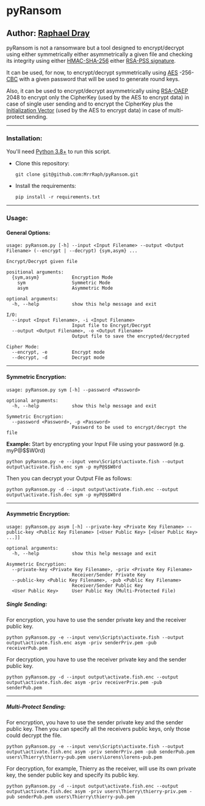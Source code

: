 # pyRansom
## Author: [Raphael Dray](https://www.linkedin.com/in/raphaeldray/)
pyRansom is not a ransomware but a tool designed to encrypt/decrypt 
using either symmetrically either asymmetrically a given file and checking
its integrity using either [HMAC-SHA-256](https://fr.wikipedia.org/wiki/HMAC) 
either [RSA-PSS signature](https://en.wikipedia.org/wiki/Probabilistic_signature_scheme).

It can be used, for now, to encrypt/decrypt symmetrically using 
[AES](https://fr.wikipedia.org/wiki/Advanced_Encryption_Standard)
-256-[CBC](https://en.wikipedia.org/wiki/Block_cipher_mode_of_operation#Cipher_block_chaining_(CBC))
with a given password that will be used to generate round keys.

Also, it can be used to encrypt/decrypt asymmetrically using 
[RSA-OAEP](https://fr.wikipedia.org/wiki/Optimal_Asymmetric_Encryption_Padding) 2048
to encrypt only the CipherKey (used by the AES to encrypt data)
in case of single user sending and to encrypt the CipherKey plus 
the 
[Initialization Vector](https://en.wikipedia.org/wiki/Initialization_vector#:~:text=In%20cryptography%2C%20an%20initialization%20vector,to%20be%20unpredictable%20or%20unique.) 
(used by the AES to encrypt data) in case
of multi-protect sending.

---
### Installation:
You'll need [Python 3.8+](https://www.python.org/downloads/) to run this script.
* Clone this repository:
    ```shell
    git clone git@github.com:MrrRaph/pyRansom.git
    ```
* Install the requirements:
    ```shell
    pip install -r requirements.txt
    ```

---
### Usage:
#### General Options:
```
usage: pyRansom.py [-h] --input <Input Filename> --output <Output Filename> (--encrypt | --decrypt) {sym,asym} ...

Encrypt/Decrypt given file

positional arguments:
  {sym,asym}            Encryption Mode
    sym                 Symmetric Mode
    asym                Asymmetric Mode

optional arguments:
  -h, --help            show this help message and exit

I/O:
  --input <Input Filename>, -i <Input Filename>
                        Input file to Encrypt/Decrypt
  --output <Output Filename>, -o <Output Filename>
                        Output file to save the encrypted/decrypted

Cipher Mode:
  --encrypt, -e         Encrypt mode
  --decrypt, -d         Decrypt mode
```
---
#### Symmetric Encryption:
```
usage: pyRansom.py sym [-h] --password <Password>

optional arguments:
  -h, --help            show this help message and exit

Symmetric Encryption:
  --password <Password>, -p <Password>
                        Password to be used to encrypt/decrypt the file
```

**Example:**
Start by encrypting your Input File using your password (e.g. myP@$$W0rd)
```shell
python pyRansom.py -e --input venv\Scripts\activate.fish --output output\activate.fish.enc sym -p myP@$$W0rd
```

Then you can decrypt your Output File as follows:
```shell
python pyRansom.py -d --input output\activate.fish.enc --output output\activate.fish.dec sym -p myP@$$W0rd
```
---
#### Asymmetric Encryption:
```
usage: pyRansom.py asym [-h] --private-key <Private Key Filename> --public-key <Public Key Filename> [<User Public Key> [<User Public Key> ...]]

optional arguments:
  -h, --help            show this help message and exit

Asymmetric Encryption:
  --private-key <Private Key Filename>, -priv <Private Key Filename>
                        Receiver/Sender Private Key
  --public-key <Public Key Filename>, -pub <Public Key Filename>
                        Receiver/Sender Public Key
  <User Public Key>     User Public Key (Multi-Protected File)
```

##### Single Sending:
For encryption, you have to use the sender private key and the receiver public key.
```shell
python pyRansom.py -e --input venv\Scripts\activate.fish --output output\activate.fish.enc asym -priv senderPriv.pem -pub receiverPub.pem
```

For decryption, you have to use the receiver private key and the sender public key.
```shell
python pyRansom.py -d --input output\activate.fish.enc --output output\activate.fish.dec asym -priv receiverPriv.pem -pub senderPub.pem
```

---
##### Multi-Protect Sending:
For encryption, you have to use the sender private key and the sender public key.
Then you can specify all the receivers public keys, only those could decrypt the file.
```shell
python pyRansom.py -e --input venv\Scripts\activate.fish --output output\activate.fish.enc asym -priv senderPriv.pem -pub senderPub.pem users\Thierry\thierry-pub.pem users\Lorens\lorens-pub.pem
```

For decryption, for example, Thierry as the receiver, will use its own private key, 
the sender public key and specify its public key.
```shell
python pyRansom.py -d --input output\activate.fish.enc --output output\activate.fish.dec asym -priv users\Thierry\thierry-priv.pem -pub senderPub.pem users\Thierry\thierry-pub.pem
```